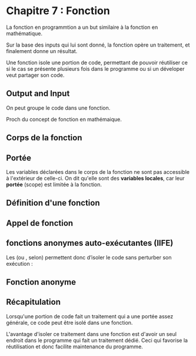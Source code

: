 # Chapitre 7 : Fonction

La fonction en programmtion a un but similaire à la fonction en mathématique.

Sur la base des inputs qui lui sont donné, la fonction opère un traitement, et finalement donne un résultat.

Une fonction isole une portion de code, permettant de pouvoir réutiliser ce si le cas se présente plusieurs fois dans le programme ou si un déveloper veut partager son code.

## Output and Input

On peut groupe le code dans une fonction.


Proch du concept de fonction en mathémaique.

## Corps de la fonction

## Portée
Les variables déclarées dans le corps de la fonction ne sont pas accessible à l'extérieur de celle-ci.
On dit qu'elle sont des **variables locales**, car leur **portée** (scope) est limitée à la fonction.


## Définition d'une fonction

## Appel de fonction

## fonctions anonymes auto-exécutantes (IIFE)

Les  (ou , selon) permettent donc d’isoler le code sans perturber son exécution :

## Fonction anonyme


## Récapitulation
Lorsqu'une portion de code fait un traitement qui a une portée assez générale, ce code peut être isolé dans une fonction.

L'avantage d'isoler ce traitement dans une fonction est d'avoir un seul endroit dans le programme qui fait un traitement dédié. Ceci qui favorise la réutilisation et donc facilite maintenance du programme.